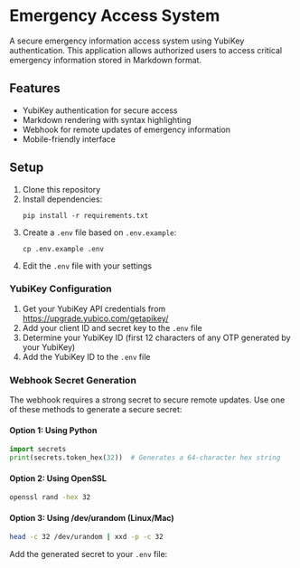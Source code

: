 # Emergency Access System

A secure emergency information access system using YubiKey authentication. This application allows authorized users to access critical emergency information stored in Markdown format.

## Features

- YubiKey authentication for secure access
- Markdown rendering with syntax highlighting
- Webhook for remote updates of emergency information
- Mobile-friendly interface

## Setup

1. Clone this repository
2. Install dependencies:
   ```
   pip install -r requirements.txt
   ```
3. Create a `.env` file based on `.env.example`:
   ```
   cp .env.example .env
   ```
4. Edit the `.env` file with your settings

### YubiKey Configuration

1. Get your YubiKey API credentials from https://upgrade.yubico.com/getapikey/
2. Add your client ID and secret key to the `.env` file
3. Determine your YubiKey ID (first 12 characters of any OTP generated by your YubiKey)
4. Add the YubiKey ID to the `.env` file

### Webhook Secret Generation

The webhook requires a strong secret to secure remote updates. Use one of these methods to generate a secure secret:

#### Option 1: Using Python

```python
import secrets
print(secrets.token_hex(32))  # Generates a 64-character hex string
```

#### Option 2: Using OpenSSL

```bash
openssl rand -hex 32
```

#### Option 3: Using /dev/urandom (Linux/Mac)

```bash
head -c 32 /dev/urandom | xxd -p -c 32
```

Add the generated secret to your `.env` file:
